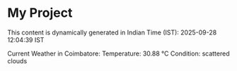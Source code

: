 # My Project

This content is dynamically generated in Indian Time (IST): 2025-09-28 12:04:39 IST


Current Weather in Coimbatore:
Temperature: 30.88 °C
Condition: scattered clouds
